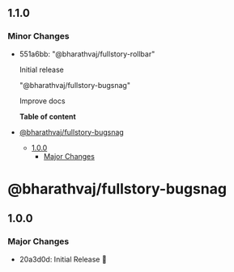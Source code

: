 <!-- START doctoc generated TOC please keep comment here to allow auto update -->

## 1.1.0

### Minor Changes

- 551a6bb: "@bharathvaj/fullstory-rollbar"

  Initial release

  "@bharathvaj/fullstory-bugsnag"

  Improve docs

  <!-- DON'T EDIT THIS SECTION, INSTEAD RE-RUN doctoc TO UPDATE -->

  **Table of content**

- [@bharathvaj/fullstory-bugsnag](#bharathvajfullstory-bugsnag)
  - [1.0.0](#100)
    - [Major Changes](#major-changes)

<!-- END doctoc generated TOC please keep comment here to allow auto update -->

# @bharathvaj/fullstory-bugsnag

## 1.0.0

### Major Changes

- 20a3d0d: Initial Release 🎉

